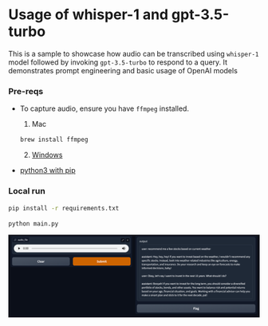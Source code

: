 # Usage of whisper-1 and gpt-3.5-turbo
This is a sample to showcase how audio can be transcribed using `whisper-1` model followed by invoking `gpt-3.5-turbo`
to respond to a query. It demonstrates prompt engineering and basic usage of OpenAI models

### Pre-reqs
* To capture audio, ensure you have `ffmpeg` installed.
  1. Mac 
    ```bash
    brew install ffmpeg
    ```
  2. [Windows](https://ffmpeg.org/download.html)

* [python3 with pip](https://www.python.org/downloads/)

### Local run
```bash
pip install -r requirements.txt
```
```bash
python main.py
```
![img.png](img.png)